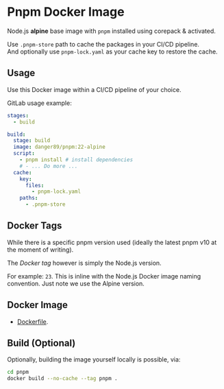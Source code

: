 # Pnpm Docker Image

Node.js **alpine** base image with `pnpm` installed using corepack & activated.

Use `.pnpm-store` path to cache the packages in your CI/CD pipeline.  
And optionally use `pnpm-lock.yaml` as your cache key to restore the cache.

## Usage

Use this Docker image within a CI/CD pipeline of your choice.

GitLab usage example:

```yaml
stages:
  - build

build:
  stage: build
  image: danger89/pnpm:22-alpine
  script:
    - pnpm install # install dependencies
    # - ... Do more ...
  cache:
    key:
      files:
        - pnpm-lock.yaml
    paths:
      - .pnpm-store
```

## Docker Tags

While there is a specific pnpm version used (ideally the latest pnpm v10 at the moment of writing).

The _Docker tag_ however is simply the Node.js version.

For example: `23`. This is inline with the Node.js Docker image naming convention. Just note we use the Alpine version.

## Docker Image

- [Dockerfile](https://gitlab.melroy.org/melroy/docker-images/-/blob/main/pnpm/Dockerfile).

## Build (Optional)

Optionally, building the image yourself locally is possible, via:

```sh
cd pnpm
docker build --no-cache --tag pnpm .
```
